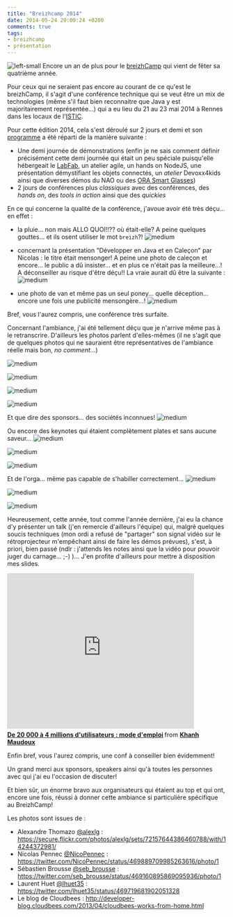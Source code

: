 ```yaml
---
title: "Breizhcamp 2014"
date: 2014-05-24 20:00:24 +0200
comments: true
tags: 
- breizhcamp
- présentation
---
```

![left-small](/images/bzhcmp/Logo.png)
Encore un an de plus pour le [breizhCamp](http://www.breizhcamp.org/) qui vient de fêter sa quatrième année.

Pour ceux qui ne seraient pas encore au courant de ce qu'est le breizhCamp, il s'agit d'une conférence technique qui se veut être un mix de technologies (même s'il faut bien reconnaitre que Java y est majoritairement représentée...) qui a eu lieu du 21 au 23 mai 2014 à Rennes dans les locaux de l'[ISTIC](http://www.istic.univ-rennes1.fr/). 

Pour cette édition 2014, cela s'est déroulé sur 2 jours et demi et son [programme](http://www.breizhcamp.org/programme/) a été réparti de la manière suivante :

* Une demi journée de démonstrations (enfin je ne sais comment définir précisément cette demi journée qui était un peu spéciale puisqu'elle hébergeait le [LabFab](http://www.labfab.fr/), un atelier agile, un hands on NodeJS, une présentation démystifiant les objets connectés, un _atelier_ Devoxx4kids ainsi que diverses démos du NAO ou des [ORA Smart Glasses](http://optinvent.com/))
* 2 jours de conférences plus _classiques_ avec des conférences, des _hands on_, des _tools in action_ ainsi que des _quickies_

<!-- more -->

En ce qui concerne la qualité de la conférence, j'avoue avoir été très déçu... en effet :

* la pluie... non mais ALLO QUOI!!?? où était-elle? A peine quelques gouttes... et ils osent utiliser le mot `breizh`?! 
![medium](/images/bzhcmp/temps.jpg)

* concernant la présentation "Développer en Java et en Caleçon" par Nicolas : le titre était mensonger! A peine une photo de caleçon et encore... le public a dû insister... et en plus ce n'était pas la meilleure...! A déconseiller au risque d'être déçu!! La vraie aurait dû être la suivante :
![medium](/images/bzhcmp/nico_calecon.jpg "Crédit photo : http://developer-blog.cloudbees.com/2013/04/cloudbees-works-from-home.html")

* une photo de van et même pas un seul poney... quelle déception... encore une fois une publicité mensongère...!
![medium](/images/bzhcmp/van.png "Crédit photo : https://twitter.com/lhuet35/status/469719681902051328")

Bref, vous l'aurez compris, une conférence très surfaite. 

Concernant l'ambiance, j'ai été tellement déçu que je n'arrive même pas à le retranscrire. D'ailleurs les photos parlent d'elles-mêmes (il ne s'agit que de quelques photos qui ne sauraient être représentatives de l'ambiance réelle mais bon, _no comment_...)

![medium](/images/bzhcmp/oculus.png "Crédit photo : https://secure.flickr.com/photos/alexlg/sets/72157644386460788/with/14244372981/")

![medium](/images/bzhcmp/bieres.png "Crédit photo : https://secure.flickr.com/photos/alexlg/sets/72157644386460788/with/14244372981/")

![medium](/images/bzhcmp/selfie.png "Crédit photo : https://twitter.com/seb_brousse/status/469160895869095936/photo/1")

![medium](/images/bzhcmp/diner.png "Crédit photo : https://secure.flickr.com/photos/alexlg/sets/72157644386460788/with/14244372981/")

Et que dire des sponsors... des sociétés inconnues!
![medium](/images/bzhcmp/sponsors.png "Crédit photo : https://secure.flickr.com/photos/alexlg/sets/72157644386460788/with/14244372981/")

Ou encore des keynotes qui étaient complètement plates et sans aucune saveur...
![medium](/images/bzhcmp/balles.png "Crédit photo : https://twitter.com/NicoPennec/status/469889709985263616/photo/1")

![medium](/images/bzhcmp/IMG_20140523_094741.jpg)

![medium](/images/bzhcmp/IMG_20140523_095432.jpg)

Et de l'orga... même pas capable de s'habiller correctement...
![medium](/images/bzhcmp/IMG_3457.JPG "Crédit photo : https://secure.flickr.com/photos/alexlg/sets/72157644386460788/with/14244372981/")

![medium](/images/bzhcmp/IMG_3473.JPG "Crédit photo : https://secure.flickr.com/photos/alexlg/sets/72157644386460788/with/14244372981/")

![medium](/images/bzhcmp/IMG_3480.JPG "Crédit photo : https://secure.flickr.com/photos/alexlg/sets/72157644386460788/with/14244372981/")

Heureusement, cette année, tout comme l'année dernière, j'ai eu la chance d'y présenter un talk (j'en remercie d'ailleurs l'équipe) qui, malgré quelques soucis techniques (mon ordi a refusé de "partager" son signal vidéo sur le rétroprojecteur m'empêchant ainsi de faire les démos prévues), s'est, à priori, bien passé (ndlr : j'attends les notes ainsi que la vidéo pour pouvoir juger du carnage... ;-) )... J'en profite d'ailleurs pour mettre à disposition mes slides.


<iframe src="http://www.slideshare.net/slideshow/embed_code/35022180" width="427" height="356" frameborder="0" marginwidth="0" marginheight="0" scrolling="no" style="border:1px solid #CCC; border-width:1px 1px 0; margin-bottom:5px; max-width: 100%;" allowfullscreen> </iframe> <div style="margin-bottom:5px"> <strong> <a href="https://fr.slideshare.net/jetoile/de-20-000-4-millions-dutilisateurs-mode-demploi" title="De 20 000 à 4 millions d&#x27;utilisateurs : mode d&#x27;emploi" target="_blank">De 20 000 à 4 millions d&#x27;utilisateurs : mode d&#x27;emploi</a> </strong> from <strong><a href="http://www.slideshare.net/jetoile" target="_blank">Khanh Maudoux</a></strong> </div>


Enfin bref, vous l'aurez compris, une conf à conseiller bien évidemment! 

Un grand merci aux sponsors, speakers ainsi qu'à toutes les personnes avec qui j'ai eu l'occasion de discuter!

Et bien sûr, un énorme bravo aux organisateurs qui étaient au top et qui ont, encore une fois, réussi à donner cette ambiance si particulière spécifique au BreizhCamp! 

Les photos sont issues de :

* Alexandre Thomazo [@alexlg](https://twitter.com/alexlg) : https://secure.flickr.com/photos/alexlg/sets/72157644386460788/with/14244372981/
* Nicolas Pennec [@NicoPennec](https://twitter.com/NicoPennec) : https://twitter.com/NicoPennec/status/469889709985263616/photo/1
* Sébastien Brousse [@seb_brousse](https://twitter.com/seb_brousse) : https://twitter.com/seb_brousse/status/469160895869095936/photo/1
* Laurent Huet [@lhuet35](https://twitter.com/lhuet35) : https://twitter.com/lhuet35/status/469719681902051328
* Le blog de Cloudbees : http://developer-blog.cloudbees.com/2013/04/cloudbees-works-from-home.html